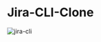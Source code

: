 # Jira-CLI-Clone

![jira-cli](https://github.com/bijaySussol/jira_cli_clone/assets/13144882/16bb1ed2-4d56-4013-81b4-5dfc9ada209a)


